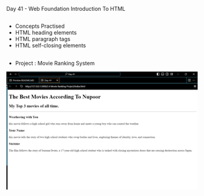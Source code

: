Day 41 - Web Foundation Introduction To HTML

##

- Concepts Practised
- HTML heading elements
- HTML paragraph tags
- HTML self-closing elements

##

- Project : Movie Ranking System

![alt text](image.png)
